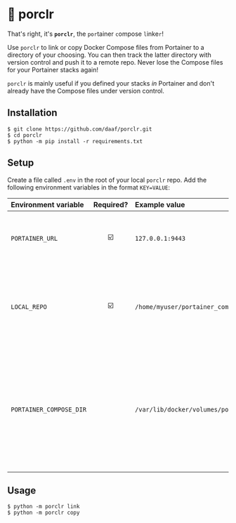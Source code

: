 # :pig: porclr

That's right, it's **`porclr`**, the `por`tainer `c`ompose `l`inke`r`! 

Use `porclr` to link or copy Docker Compose files from Portainer to a directory of your choosing. You can then track the latter directory with version control and push it to a remote repo. Never lose the Compose files for your Portainer stacks again!

`porclr` is mainly useful if you defined your stacks _in_ Portainer and don't already have the Compose files under version control.

## Installation
```shell
$ git clone https://github.com/daaf/porclr.git
$ cd porclr
$ python -m pip install -r requirements.txt
```

## Setup
Create a file called `.env` in the root of your local `porclr` repo. Add the following environment variables in the format `KEY=VALUE`:

|Environment variable|Required?|Example value|Description|
|:-------------------|:-------:|:------------|:----------|
|`PORTAINER_URL`|:ballot_box_with_check:|`127.0.0.1:9443`|The URL and port number of the Portainer instance.|
|`LOCAL_REPO`|:ballot_box_with_check:|`/home/myuser/portainer_compose_files`|The absolute path to the directory where the Compose files should be linked or copied.
|`PORTAINER_COMPOSE_DIR`||`/var/lib/docker/volumes/portainer_data/_data/compose`|The location of the Docker volume from which to link/copy the Compose files. Only required if you plan to use the `porclr link` command.|

## Usage
```shell
$ python -m porclr link
$ python -m porclr copy
```
